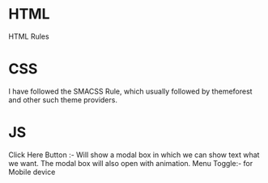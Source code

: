 # HTML
HTML Rules

# CSS
I have followed the SMACSS Rule, which usually followed by themeforest and other such theme providers.

# JS

Click Here Button :- Will show a modal box in which we can show text what we want. The modal box will also open with animation.
Menu Toggle:- for Mobile device